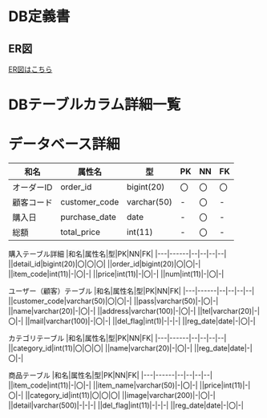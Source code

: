 # DB定義書
## ER図
[ER図はこちら]( https://github.com/Aso2001019/2021sys-design/blob/main/dai23.md )

# DBテーブルカラム詳細一覧

# データベース詳細

|和名|属性名|型|PK|NN|FK|
|---|------|--|--|--|--|
|オーダーID|order_id|bigint(20)|〇|〇|〇|
|顧客コード|customer_code|varchar(50)|-|〇|-|
|購入日|purchase_date|date|-|〇|-|
|総額|total_price|int(11)|-|〇|-|

購入テーブル詳細
|和名|属性名|型|PK|NN|FK|
|---|------|--|--|--|--|
||detail_id|bigint(20)|〇|〇|〇|
||order_id|bigint(20)|〇|〇|-|
||item_code|int(11)|-|〇|-|
||price|int(11)|-|〇|-|
||num|int(11)|-|〇|-|

ユーザー（顧客）テーブル 
|和名|属性名|型|PK|NN|FK|
|---|------|--|--|--|--|
||customer_code|varchar(50)|〇|〇|-|
||pass|varchar(50)|-|〇|-|
||name|varchar(20)|-|〇|-|
||address|varchar(100)|-|〇|-|
||tel|varchar(20)|-|〇|-|
||mail|varchar(100)|-|〇|-|
||del_flag|int(1)|-|-|-|
||reg_date|date|-|〇|-|

カテゴリテーブル
|和名|属性名|型|PK|NN|FK|
|---|------|--|--|--|--|
||category_id|int(11)|〇|〇|〇|
||name|varchar(20)|-|〇|-|
||reg_date|date|-|〇|-|

商品テーブル
|和名|属性名|型|PK|NN|FK|
|---|------|--|--|--|--|
||item_code|int(11)|-|〇|-|
||item_name|varchar(50)|-|〇|-|
||price|int(11)|-|〇|-|
||category_id|int(11)|〇|〇|〇|
||image|varchar(200)|-|〇|-|
||detail|varchar(500)|-|-|-|
||del_flag|int(11)|-|-|-|
||reg_date|date|-|〇|-|

